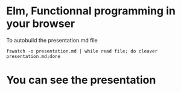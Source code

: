 # Elm, Functionnal programming in your browser 

To autobuild the presentation.md file

    fswatch -o presentation.md | while read file; do cleaver presentation.md;done 

# You can see the presentation
